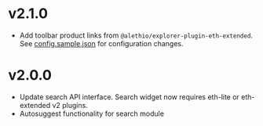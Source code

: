 # v2.1.0

- Add toolbar product links from `@alethio/explorer-plugin-eth-extended`. See [config.sample.json](config.sample.json) for configuration changes.

# v2.0.0

- Update search API interface. Search widget now requires eth-lite or eth-extended v2 plugins.
- Autosuggest functionality for search module
